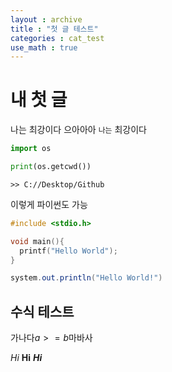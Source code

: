 ```yaml
---
layout : archive
title : "첫 글 테스트"
categories : cat_test
use_math : true
---
```


<!-- Ctrl + Shift + M => Preview -->
<!-- Ctrl + Shift + 9 => git -->

# 내 첫 글
나는 최강이다 으아아아
`나는` 최강이다

```python
import os

print(os.getcwd())
```
```
>> C://Desktop/Github
```

이렇게 파이썬도 가능

```cpp
#include <stdio.h>

void main(){
  printf("Hello World");
}
```

```java
system.out.println("Hello World!")
```

## 수식 테스트
가나다$a >= b$마바사



*Hi*
**Hi**
***Hi***
